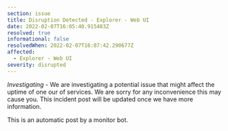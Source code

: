 ```yaml
---
section: issue
title: Disruption Detected - Explorer - Web UI
date: 2022-02-07T16:05:40.915483Z
resolved: true
informational: false
resolvedWhen: 2022-02-07T16:07:42.290677Z
affected:
  - Explorer - Web UI
severity: disrupted
---
```

*Investigating* - We are investigating a potential issue that might affect the uptime of one our of services. We are sorry for any inconvenience this may cause you. This incident post will be updated once we have more information.

This is an automatic post by a monitor bot.
        